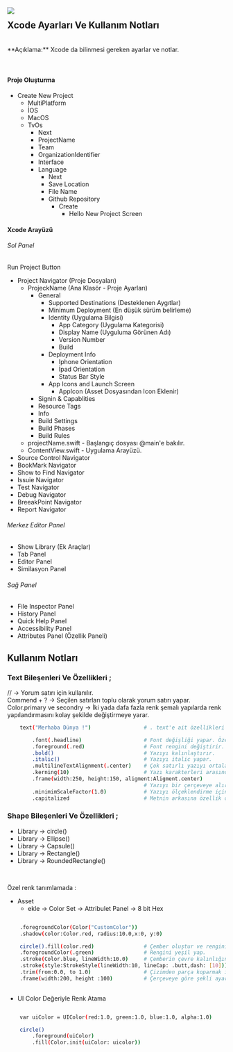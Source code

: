 <img src="https://upload.wikimedia.org/wikipedia/en/thumb/5/56/Xcode_14_icon.png/120px-Xcode_14_icon.png" align="left" >


## Xcode Ayarları Ve Kullanım Notları
<br>
**Açıklama:** Xcode da bilinmesi gereken ayarlar ve notlar. 
<br><br><br>

#### Proje Oluşturma
* Create New Project 
    - MultiPlatform
    - İOS
    - MacOS
    - TvOs
        * Next
        - ProjectName
        - Team
        - OrganizationIdentifier
        - Interface
        - Language 
            * Next
            - Save Location
            - File Name
            - Github Repository
                * Create
                    * Hello New Project Screen

#### Xcode Arayüzü

###### Sol Panel
Run Project Button
- Project Navigator (Proje Dosyaları)
    * ProjeckName (Ana Klasör - Proje Ayarları)
        - General
            * Supported Destinations (Desteklenen Aygıtlar)
            * Minimum Deployment (En düşük sürüm belirleme)
            * Identity (Uygulama Bilgisi)
                - App Category  (Uygulama Kategorisi)
                - Display Name  (Uyguluma Görünen Adı)  
                - Version Number
                - Build
            * Deployment Info
                - Iphone Orientation
                - İpad Orientation
                - Status Bar Style
            * App Icons and Launch Screen
                - AppIcon (Asset Dosyasından Icon Eklenir)
        - Signin & Capablities
        - Resource Tags
        - Info
        - Build Settings
        - Build Phases
        - Build Rules
    * projectName.swift - Başlangıç dosyası @main'e bakılır.
    * ContentView.swift - Uygulama Arayüzü.
- Source Control Navigator
- BookMark Navigator
- Show to Find Navigator
- Issuie Navigator
- Test Navigator
- Debug Navigator
- BreeakPoint Navigator
- Report Navigator

###### Merkez Editor Panel
- Show Library (Ek Araçlar)
- Tab Panel
- Editor Panel
- Similasyon Panel

###### Sağ Panel
- File Inspector Panel
- History Panel
- Quick Help Panel
- Accessibility Panel
- Attributes Panel (Özellik Paneli)

##  Kullanım Notları

### Text Bileşenleri Ve Özellikleri ;
<p>
//          -> Yorum satırı için kullanılır. <br>
Commend + ? -> Seçilen satırları toplu olarak yorum satırı yapar.<br>
Color.primary ve secondry -> İki yada dafa fazla renk şemalı yapılarda renk yapılandırmasını kolay şekilde değiştirmeye yarar. 
<br></p>



```sh
    text("Merhaba Dünya !")                 # . text'e ait özellikleri listeler

        .font(.headline)                    # Font değişliği yapar. Özellik yerine fonsiyona benzer.
        .foreground(.red)                   # Font rengini değiştirir.
        .bold()                             # Yazıyı kalınlaştırır.
        .italic()                           # Yazıyı italic yapar. 
        .multilineTextAlignment(.center)    # Çok satırlı yazıyı ortalar.
        .kerning(10)                        # Yazı karakterleri arasında 10 piksel oluşturur.
        .frame(width:250, height:150, aligment:Aligment.center)
                                            # Yazıyı bir çerçeveye alır ve yazıyı ortalar. 
        .minimimScaleFactor(1.0)            # Yazıyı ölçeklendirme için kullanılır. 
        .capitalized                        # Metnin arkasına özellik olarak eklenir. 
```

### Shape Bileşenleri Ve Özellikleri ;
- Library -> circle()
- Library -> Ellipse()
- Library -> Capsule()
- Library -> Rectangle()
- Library -> RoundedRectangle()

<br>


Özel renk tanımlamada :

- Asset 
    - ekle ->  Color Set -> Attribulet Panel -> 8 bit Hex

```sh

    .foregroundColor(Color("CustomColor"))
    .shadow(color:Color.red, radius:10.0,x:0, y:0)

```

```sh
    circle().fill(color.red)                # Çember oluştur ve rengini kırmızı yap. 
    .foregroundColor(.green)                # Rengini yeşil yap. 
    .stroke(Color.blue, lineWidth:10.0)     # Çemberin çevre kalınlığını mavi yapar ve kalınlığını ayarlar.. 
    .stroke(style:StrokeStyle(lineWidth:10, lineCap: .butt,dash: [10]))         
    .trim(from:0.0, to 1.0)                 # Çizimden parça koparmak için kullanılır. 
    .frame(width:200, height :100)          # Çerçeveye göre şekli ayarlamaya yarar. 
    
```
- UI Color Değeriyle Renk Atama

```sh

    var uiColor = UIColor(red:1.0, green:1.0, blue:1.0, alpha:1.0)

    circle()
        .foreground(uiColor)
        .fill(Color.init(uiColor: uicolor))
```